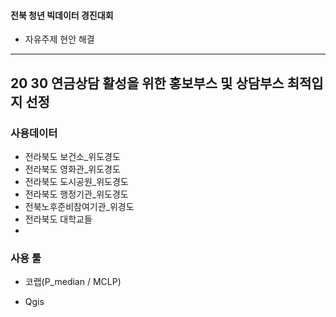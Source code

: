 
#### 전북 청년 빅데이터 경진대회 ##
- 자유주제 현안 해결
---------------------


## 20 30 연금상담 활성을 위한 홍보부스 및 상담부스 최적입지 선정

### 사용데이터

- 전라북도 보건소_위도경도
- 전라북도 영화관_위도경도
- 전라북도 도시공원_위도경도
- 전라북도 행정기관_위도경도
- 전북노후준비참여기관_위경도
- 전라북도 대학교들
- 
### 사용 툴

- 코랩(P_median / MCLP)

- Qgis

